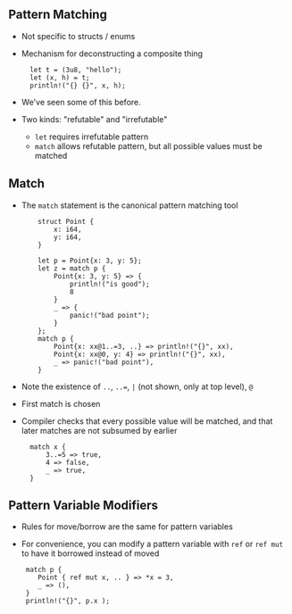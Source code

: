 ## Pattern Matching

* Not specific to structs / enums

* Mechanism for deconstructing a composite thing

        let t = (3u8, "hello");
        let (x, h) = t;
        println!("{} {}", x, h);

* We've seen some of this before.

* Two kinds: "refutable" and "irrefutable"

  * `let` requires irrefutable pattern
  * `match` allows refutable pattern, but
    all possible values must be matched

## Match

* The `match` statement is the canonical pattern matching
  tool
  
          struct Point {
              x: i64,
              y: i64,
          }

          let p = Point{x: 3, y: 5};
          let z = match p {
              Point{x: 3, y: 5} => {
                  println!("is good");
                  8
              }
              _ => {
                  panic!("bad point");
              }
          };
          match p {
              Point{x: xx@1..=3, ..} => println!("{}", xx),
              Point{x: xx@0, y: 4} => println!("{}", xx),
              _ => panic!("bad point"),
          }
  
* Note the existence of `..`, `..=`, `|` (not shown, only at top level), `@`

* First match is chosen

* Compiler checks that every possible value will be matched,
  and that later matches are not subsumed by earlier
  
        match x {
            3..=5 => true,
            4 => false,
            _ => true,
        }

## Pattern Variable Modifiers

* Rules for move/borrow are the same for pattern variables

* For convenience, you can modify a pattern variable with
  `ref` or `ref mut` to have it borrowed instead of moved

       match p {
          Point { ref mut x, .. } => *x = 3,
          _ => (),
       }
       println!("{}", p.x );
